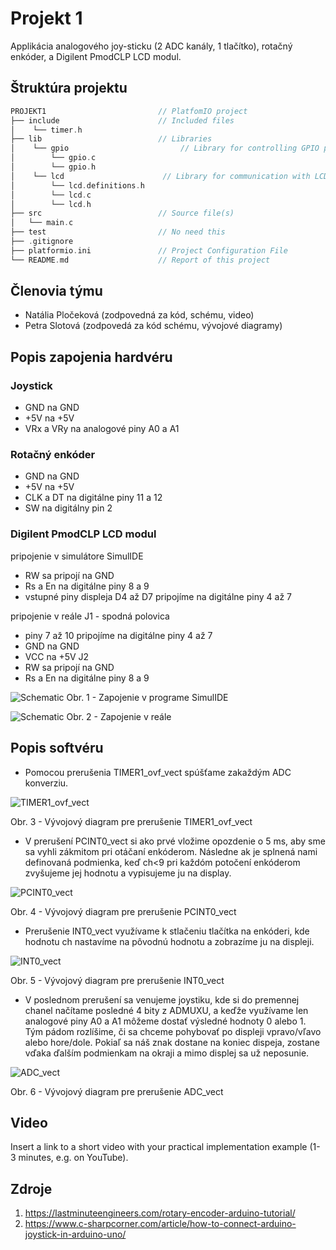 # Projekt 1

Applikácia analogového joy-sticku (2 ADC kanály, 1 tlačítko), rotačný enkóder, a Digilent PmodCLP LCD modul.

## Štruktúra projektu
   ```c
   PROJEKT1            				// PlatfomIO project
   ├── include         				// Included files
   │	└── timer.h
   ├── lib             				// Libraries
   │ 	└── gpio				         // Library for controlling GPIO pins
   │		└── gpio.c
   │	 	└── gpio.h
   │	└── lcd				         // Library for communication with LCD display
   │		└── lcd.definitions.h
   │		└── lcd.c
   │		└── lcd.h
   ├── src             				// Source file(s)
   │   └── main.c
   ├── test            				// No need this
   ├── .gitignore
   ├── platformio.ini  				// Project Configuration File
   └── README.md       				// Report of this project
   ```

## Členovia týmu

* Natália Pločeková (zodpovedná za kód, schému, video)
* Petra Slotová (zodpovedá za kód schému, vývojové diagramy)

## Popis zapojenia hardvéru

### Joystick
* GND na GND
* +5V na +5V
* VRx a VRy na analogové piny A0 a A1

### Rotačný enkóder
* GND na GND
* +5V na +5V
* CLK a DT na digitálne piny 11 a 12
* SW na digitálny pin 2

### Digilent PmodCLP LCD modul

pripojenie v simulátore SimulIDE
* RW sa pripojí na GND
* Rs a En na digitálne piny 8 a 9
* vstupné piny displeja D4 až D7  pripojíme na digitálne piny 4 až 7

pripojenie v reále
J1 - spodná polovica
* piny 7 až 10 pripojíme na digitálne piny 4 až 7
* GND na GND
* VCC na +5V
J2
* RW sa pripojí na GND
* Rs a En na digitálne piny 8 a 9

![Schematic](images/schematic1.png)
Obr. 1 - Zapojenie v programe SimulIDE

![Schematic](images/schematic2.png)
Obr. 2 - Zapojenie v reále

## Popis softvéru

* Pomocou prerušenia TIMER1_ovf_vect spúšťame zakaždým ADC konverziu.

![TIMER1_ovf_vect](images/TIMER1_ovf_vect.png)

Obr. 3 - Vývojový diagram pre prerušenie TIMER1_ovf_vect

* V prerušení PCINT0_vect si ako prvé vložime opozdenie o 5 ms, aby sme sa vyhli zákmitom pri otáčaní enkóderom. 
Následne ak je splnená nami definovaná podmienka, keď ch<9 pri každóm potočení enkóderom zvyšujeme jej hodnotu a vypisujeme ju na display.

![PCINT0_vect](images/PCINT0_vect.png)

Obr. 4 - Vývojový diagram pre prerušenie PCINT0_vect

* Prerušenie INT0_vect využívame k stlačeniu tlačítka na enkóderi, kde hodnotu ch nastavíme na pôvodnú hodnotu a zobrazíme ju na displeji.

![INT0_vect](images/INT0_vect.png)

Obr. 5 - Vývojový diagram pre prerušenie INT0_vect

* V poslednom prerušení sa venujeme joystiku, kde si do premennej chanel načítame posledné 4 bity z ADMUXU, a keďže využívame len analogové piny A0 a A1 
môžeme dostať výsledné hodnoty 0 alebo 1. Tým pádom rozlíšime, či sa chceme pohybovať po displeji vpravo/vľavo alebo hore/dole. Pokiaľ sa náš znak dostane na 
koniec dispeja, zostane vďaka ďalším podmienkam na okraji a mimo displej sa už neposunie.

![ADC_vect](images/ADC_vect.png)

Obr. 6 - Vývojový diagram pre prerušenie ADC_vect

## Video

Insert a link to a short video with your practical implementation example (1-3 minutes, e.g. on YouTube).

## Zdroje

1. https://lastminuteengineers.com/rotary-encoder-arduino-tutorial/
2. https://www.c-sharpcorner.com/article/how-to-connect-arduino-joystick-in-arduino-uno/
